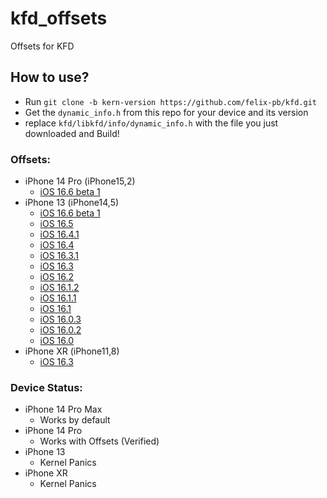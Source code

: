 # kfd_offsets
Offsets for KFD

## How to use?
- Run `git clone -b kern-version https://github.com/felix-pb/kfd.git`
- Get the `dynamic_info.h` from this repo for your device and its version
- replace `kfd/libkfd/info/dynamic_info.h` with the file you just downloaded and Build!

### Offsets:
- iPhone 14 Pro (iPhone15,2)
  - [iOS 16.6 beta 1](https://raw.githubusercontent.com/Lrdsnow/kfd_offsets/main/iPhone15%2C2/iOS_16.6b1/dynamic_info.h)
- iPhone 13 (iPhone14,5)
  - [iOS 16.6 beta 1](https://raw.githubusercontent.com/Lrdsnow/kfd_offsets/main/iPhone14%2C5/iOS_16.6b1/dynamic_info.h)
  - [iOS 16.5](https://raw.githubusercontent.com/Lrdsnow/kfd_offsets/main/iPhone14%2C5/iOS_16.5/dynamic_info.h)
  - [iOS 16.4.1](https://raw.githubusercontent.com/Lrdsnow/kfd_offsets/main/iPhone14%2C5/iOS_16.4.1/dynamic_info.h)
  - [iOS 16.4](https://raw.githubusercontent.com/Lrdsnow/kfd_offsets/main/iPhone14%2C5/iOS_16.4/dynamic_info.h)
  - [iOS 16.3.1](https://raw.githubusercontent.com/Lrdsnow/kfd_offsets/main/iPhone14%2C5/iOS_16.3.1/dynamic_info.h)
  - [iOS 16.3](https://raw.githubusercontent.com/Lrdsnow/kfd_offsets/main/iPhone14%2C5/iOS_16.3/dynamic_info.h)
  - [iOS 16.2](https://raw.githubusercontent.com/Lrdsnow/kfd_offsets/main/iPhone14%2C5/iOS_16.2/dynamic_info.h)
  - [iOS 16.1.2](https://raw.githubusercontent.com/Lrdsnow/kfd_offsets/main/iPhone14%2C5/iOS_16.1.2/dynamic_info.h)
  - [iOS 16.1.1](https://raw.githubusercontent.com/Lrdsnow/kfd_offsets/main/iPhone14%2C5/iOS_16.1.1/dynamic_info.h)
  - [iOS 16.1](https://raw.githubusercontent.com/Lrdsnow/kfd_offsets/main/iPhone14%2C5/iOS_16.1/dynamic_info.h)
  - [iOS 16.0.3](https://raw.githubusercontent.com/Lrdsnow/kfd_offsets/main/iPhone14%2C5/iOS_16.0.3/dynamic_info.h)
  - [iOS 16.0.2](https://raw.githubusercontent.com/Lrdsnow/kfd_offsets/main/iPhone14%2C5/iOS_16.0.2/dynamic_info.h)
  - [iOS 16.0](https://raw.githubusercontent.com/Lrdsnow/kfd_offsets/main/iPhone14%2C5/iOS_16.0/dynamic_info.h)
- iPhone XR (iPhone11,8)
  - [iOS 16.3](https://raw.githubusercontent.com/Lrdsnow/kfd_offsets/main/iPhone11%2C8/iOS_16.3/dynamic_info.h)

### Device Status:
- iPhone 14 Pro Max
  - Works by default
- iPhone 14 Pro
  - Works with Offsets (Verified)
- iPhone 13
  - Kernel Panics
- iPhone XR
  - Kernel Panics
